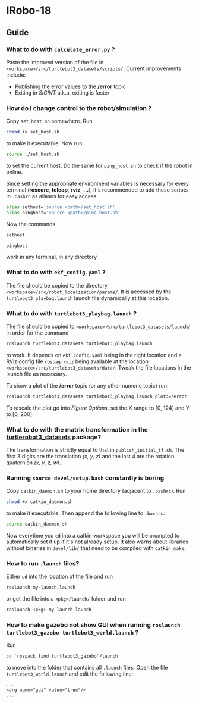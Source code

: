 # IRobo-18

## Guide

### What to do with `calculate_error.py` ?
Paste the improved version of the file in `<workspace>/src/turtlebot3_datasets/scripts/`.
Current improvements include:
- Publishing the error values to the **/error** topic
- Exiting in *SIGINT* a.k.a. exiting is faster

### How do I change control to the robot/simulation ?

Copy `set_host.sh` somewhere.
Run
```bash
chmod +x set_host.sh
```
to make it executable. Now run
```bash
source ./set_host.sh
```
to set the current host. Do the same for `ping_host.sh` to check if the robot in online.

Since setting the appropriate environment variables is necessary for every terminal (**roscore**, **teleop**, **rviz**, **...**), it's recommended to add these scripts in `.bashrc` as aliases for easy access:
```bash
alias sethost='source <path>/set_host.sh'
alias pinghost='source <path>/ping_host.sh'
```
Now the commands
```bash
sethost
```
```bash
pinghost
```
work in any terminal, in any directory.

### What to do with `ekf_config.yaml` ?

The file should be copied to the directory `<workspace>/src/robot_localization/params/`. It is accessed by the `turtlebot3_playbag.launch` launch file dynamically at this location.

### What to do with `turtlebot3_playbag.launch` ?

The file should be copied to `<workspace>/src/turtlebot3_datasets/launch/` in order for the command 
```bash
roslaunch turtlebot3_datasets turtlebot3_playbag.launch
``` 
to work. It depends on `ekf_config.yaml` being in the right location and a RViz config file `rosbag.rviz` being available at the location `<workspace>/src/turtlebot3_datasets/data/`. Tweak the file locations in the launch file as necessary.

To show a plot of the **/error** topic (or any other numeric topic) run:
```bash
roslaunch turtlebot3_datasets turtlebot3_playbag.launch plot:=/error
```
To rescale the plot go into *Figure Options*, set the X range to [0, 124] and Y to [0, 200].


### What to do with the matrix transformation in the [turtlerobot3_datasets](https://github.com/irob-labs-ist/turtlebot3_datasets) package?

The transformation is strictly equal to that in `publish_initial_tf.sh`. The first 3 digits are the translation *(x, y, z)* and the last 4 are the rotation quaternion *(x, y, z, w)*.

### Running `source devel/setup.bash` constantly is boring
Copy `catkin_daemon.sh` to your home directory (adjacent to `.bashrc`).
Run
```bash
chmod +x catkin_daemon.sh
```
to make it executable. Then append the following line to `.bashrc`:
```bash
source catkin_daemon.sh
```
Now everytime you `cd` into a catkin workspace you will be prompted to automatically set it up if it's not already setup. It also warns about libraries without binaries in `devel/lib/` that need to be compiled with `catkin_make`.

### How to run `.launch` files?
Either `cd` into the location of the file and run
```bash
roslaunch my-launch.launch
``` 
or get the file into a `<pkg>/launch/` folder and run
```bash
roslaunch <pkg> my-launch.launch
```

### How to make gazebo not show GUI when running `roslaunch turtlebot3_gazebo turtlebot3_world.launch` ?
Run
```bash
cd `rospack find turtlebot3_gazebo`/launch
```
to move into the folder that contains all `.launch` files. Open the file `turtlebot3_world.launch` and edit the following line: 
```
...
<arg name="gui" value="true"/>
...
```